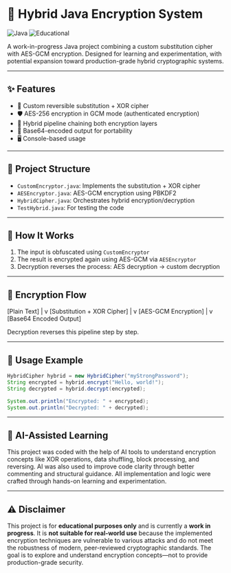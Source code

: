 # 🚀 Hybrid Java Encryption System

![Java](https://img.shields.io/badge/Java-ED8B00?style=for-the-badge&logo=java&logoColor=white)
![Educational](https://img.shields.io/badge/Purpose-Educational-blue?style=for-the-badge)

A work-in-progress Java project combining a custom substitution cipher with AES-GCM encryption. Designed for learning and experimentation, with potential expansion toward production-grade hybrid cryptographic systems.

---

## ✨ Features

- 🔐 Custom reversible substitution + XOR cipher
- 🛡️ AES-256 encryption in GCM mode (authenticated encryption)
- 🔄 Hybrid pipeline chaining both encryption layers
- 📄 Base64-encoded output for portability
- 🖥️ Console-based usage

---


## 📁 Project Structure

- `CustomEncryptor.java`: Implements the substitution + XOR cipher
- `AESEncryptor.java`: AES-GCM encryption using PBKDF2
- `HybridCipher.java`: Orchestrates hybrid encryption/decryption
- `TestHybrid.java`: For testing the code

---

## 🔧 How It Works

1. The input is obfuscated using `CustomEncryptor`
2. The result is encrypted again using AES-GCM via `AESEncryptor`
3. Decryption reverses the process: AES decryption → custom decryption

---

## 🔧 Encryption Flow

[Plain Text]
|
v
[Substitution + XOR Cipher]
|
v
[AES-GCM Encryption]
|
v
[Base64 Encoded Output]


Decryption reverses this pipeline step by step.


---

## 🚦 Usage Example

```java
HybridCipher hybrid = new HybridCipher("myStrongPassword");
String encrypted = hybrid.encrypt("Hello, world!");
String decrypted = hybrid.decrypt(encrypted);

System.out.println("Encrypted: " + encrypted);
System.out.println("Decrypted: " + decrypted);
```
---

## 🤖 AI-Assisted Learning

This project was coded with the help of AI tools to understand encryption concepts like XOR operations, data shuffling, block processing, and reversing. AI was also used to improve code clarity through better commenting and structural guidance. All implementation and logic were crafted through hands-on learning and experimentation.

---

## ⚠️ Disclaimer

This project is for **educational purposes only** and is currently a **work in progress**. It is **not suitable for real-world use** because the implemented encryption techniques are vulnerable to various attacks and do not meet the robustness of modern, peer-reviewed cryptographic standards. The goal is to explore and understand encryption concepts—not to provide production-grade security.
